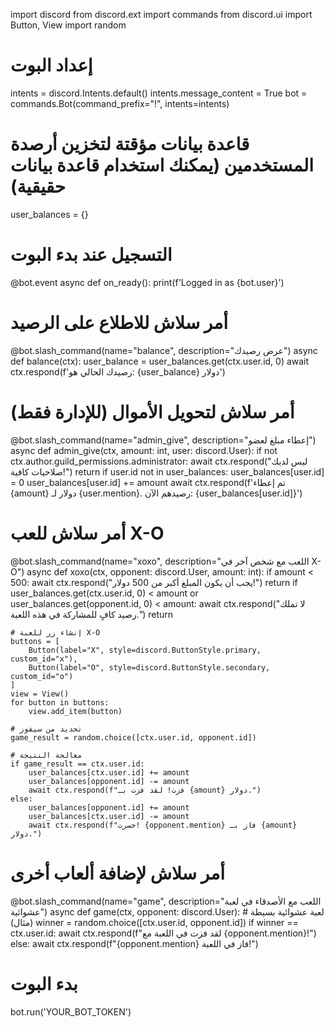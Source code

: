 import discord
from discord.ext import commands
from discord.ui import Button, View
import random

# إعداد البوت
intents = discord.Intents.default()
intents.message_content = True
bot = commands.Bot(command_prefix="!", intents=intents)

# قاعدة بيانات مؤقتة لتخزين أرصدة المستخدمين (يمكنك استخدام قاعدة بيانات حقيقية)
user_balances = {}

# التسجيل عند بدء البوت
@bot.event
async def on_ready():
    print(f'Logged in as {bot.user}')

# أمر سلاش للاطلاع على الرصيد
@bot.slash_command(name="balance", description="عرض رصيدك")
async def balance(ctx):
    user_balance = user_balances.get(ctx.user.id, 0)
    await ctx.respond(f'رصيدك الحالي هو: {user_balance} دولار')

# أمر سلاش لتحويل الأموال (للإدارة فقط)
@bot.slash_command(name="admin_give", description="إعطاء مبلغ لعضو")
async def admin_give(ctx, amount: int, user: discord.User):
    if not ctx.author.guild_permissions.administrator:
        await ctx.respond("ليس لديك صلاحيات كافية!")
        return
    if user.id not in user_balances:
        user_balances[user.id] = 0
    user_balances[user.id] += amount
    await ctx.respond(f'تم إعطاء {amount} دولار لـ {user.mention}. رصيدهم الآن: {user_balances[user.id]}')

# أمر سلاش للعب X-O
@bot.slash_command(name="xoxo", description="اللعب مع شخص آخر في X-O")
async def xoxo(ctx, opponent: discord.User, amount: int):
    if amount < 500:
        await ctx.respond("يجب أن يكون المبلغ أكبر من 500 دولار!")
        return
    if user_balances.get(ctx.user.id, 0) < amount or user_balances.get(opponent.id, 0) < amount:
        await ctx.respond("لا تملك رصيد كافٍ للمشاركة في هذه اللعبة.")
        return

    # إنشاء زر للعبة X-O
    buttons = [
        Button(label="X", style=discord.ButtonStyle.primary, custom_id="x"),
        Button(label="O", style=discord.ButtonStyle.secondary, custom_id="o")
    ]
    view = View()
    for button in buttons:
        view.add_item(button)

    # تحديد من سيفوز
    game_result = random.choice([ctx.user.id, opponent.id])

    # معالجة النتيجة
    if game_result == ctx.user.id:
        user_balances[ctx.user.id] += amount
        user_balances[opponent.id] -= amount
        await ctx.respond(f"فزت! لقد فزت بـ {amount} دولار.")
    else:
        user_balances[opponent.id] += amount
        user_balances[ctx.user.id] -= amount
        await ctx.respond(f"خسرت! {opponent.mention} فاز بـ {amount} دولار.")

# أمر سلاش لإضافة ألعاب أخرى
@bot.slash_command(name="game", description="اللعب مع الأصدقاء في لعبة عشوائية")
async def game(ctx, opponent: discord.User):
    # لعبة عشوائية بسيطة (مثال)
    winner = random.choice([ctx.user.id, opponent.id])
    if winner == ctx.user.id:
        await ctx.respond(f"لقد فزت في اللعبة مع {opponent.mention}!")
    else:
        await ctx.respond(f"{opponent.mention} فاز في اللعبة!")

# بدء البوت
bot.run('YOUR_BOT_TOKEN')
